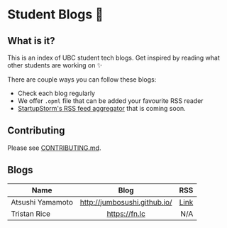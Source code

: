 # Student Blogs :memo:
## What is it?
This is an index of UBC student tech blogs. Get inspired by reading what other students are working on :sparkles:  

There are couple ways you can follow these blogs:
- Check each blog regularly
- We offer `.opml` file that can be added your favourite RSS reader
- [StartupStorm's RSS feed aggregator](http://www.startupstorm.org/feed.html) that is coming soon.

## Contributing

Please see [CONTRIBUTING.md](CONTRIBUTING.md).

## Blogs

| Name        | Blog           | RSS  |
| ------------- |:-------------:| -----:|
| Atsushi Yamamoto | http://jumbosushi.github.io/ | [Link](http://jumbosushi.github.io/feed.xml) |
| Tristan Rice | https://fn.lc | N/A |

